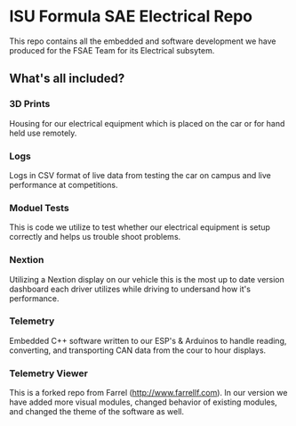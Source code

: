 # ISU Formula SAE Electrical Repo
This repo contains all the embedded and software development we have produced for the FSAE Team for its Electrical subsytem.

## What's all included?

### 3D Prints
Housing for our electrical equipment which is placed on the car or for hand held use remotely.

### Logs
Logs in CSV format of live data from testing the car on campus and live performance at competitions.

### Moduel Tests
This is code we utilize to test whether our electrical equipment is setup correctly and helps us trouble shoot problems.

### Nextion
Utilizing a Nextion display on our vehicle this is the most up to date version dashboard each driver utilizes while driving to undersand how it's performance.

### Telemetry
Embedded C++ software written to our ESP's & Arduinos to handle reading, converting, and transporting CAN data from the cour to hour displays.

### Telemetry Viewer
This is a forked repo from Farrel (http://www.farrellf.com). In our version we have added more visual modules, changed behavior of existing modules, and changed the theme of the software as well.